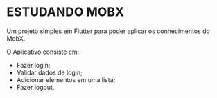 # ESTUDANDO MOBX

Um projeto simples em Flutter para poder aplicar os conhecimentos do MobX.

O Aplicativo consiste em:

- Fazer login;
- Validar dados de login;
- Adicionar elementos em uma lista;
- Fazer logout.

